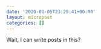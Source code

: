 ```yaml
---
date: '2020-01-05T23:29:41+00:00'
layout: micropost
categories: []
---
```


Wait, I can write posts in this?
